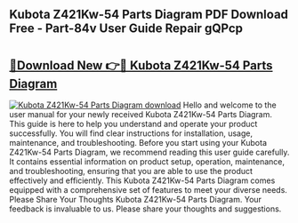 ## Kubota Z421Kw-54 Parts Diagram PDF Download Free - Part-84v User Guide Repair gQPcp

# <h2><a href="http://dfkxbqp.blite.top/?on=Kubota+Z421Kw-54+Parts+Diagram">🔗Download New 👉🔴 Kubota Z421Kw-54 Parts Diagram</a></h2>

[![Kubota Z421Kw-54 Parts Diagram download](https://i.imgur.com/lujVjoI.png)](http://dfkxbqp.blite.top/?on=Kubota+Z421Kw-54+Parts+Diagram)
Hello and welcome to the user manual for your newly received Kubota Z421Kw-54 Parts Diagram. This guide is here to help you understand and operate your product successfully. You will find clear instructions for installation, usage, maintenance, and troubleshooting. Before you start using your Kubota Z421Kw-54 Parts Diagram, we recommend reading this user guide carefully. It contains essential information on product setup, operation, maintenance, and troubleshooting, ensuring that you are able to use the product effectively and efficiently. This Kubota Z421Kw-54 Parts Diagram comes equipped with a comprehensive set of features to meet your diverse needs. Please Share Your Thoughts Kubota Z421Kw-54 Parts Diagram. Your feedback is invaluable to us. Please share your thoughts and suggestions.
